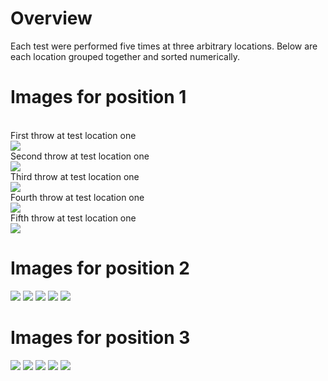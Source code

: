 <h1>Overview</h1>
Each test were performed five times at three arbitrary locations. 
Below are each location grouped together and sorted numerically.

<h1> Images for position 1 </h1>
<br> First throw at test location one <br>

 <img src="Position1/BOX_1_POS_1_1.png"/>
<br> Second throw at test location one <br>

 <img src="Position1/BOX_1_POS_1_2.png"/>
<br> Third throw at test location one <br>

 <img src="Position1/BOX_1_POS_1_3.png"/>
<br> Fourth throw at test location one <br>

 <img src="Position1/BOX_1_POS_1_4.png"/>
<br> Fifth throw at test location one <br>

 <img src="Position1/BOX_1_POS_1_5.png"/>

<h1> Images for position 2 </h1>

 <img src="Position2/BOX_1_POS_2_1.png"/>                   
 <img src="Position2/BOX_1_POS_2_2.png"/>
 <img src="Position2/BOX_1_POS_2_3.png"/>
 <img src="Position2/BOX_1_POS_2_4.png"/>
 <img src="Position2/BOX_1_POS_2_5.png"/>

<h1> Images for position 3 </h1>

 <img src="Position3/BOX_1_POS_3_1.png"/>                   
 <img src="Position3/BOX_1_POS_3_2.png"/>
 <img src="Position3/BOX_1_POS_3_3.png"/>
 <img src="Position3/BOX_1_POS_3_4.png"/>
 <img src="Position3/BOX_1_POS_3_5.png"/>
